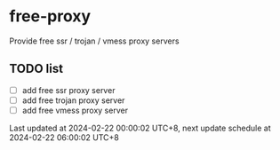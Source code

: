 
# free-proxy
Provide free ssr / trojan / vmess proxy servers


## TODO list
- [ ] add free ssr proxy server
- [ ] add free trojan proxy server
- [ ] add free vmess proxy server

Last updated at 2024-02-22 00:00:02 UTC+8, next update schedule at 2024-02-22 06:00:02 UTC+8

